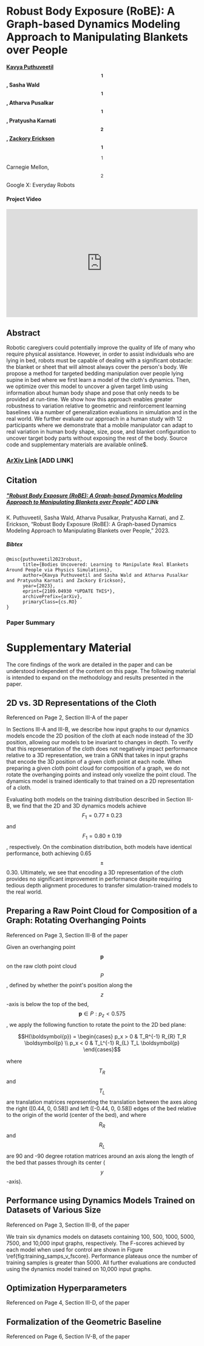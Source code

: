# Robust Body Exposure (RoBE): A Graph-based Dynamics Modeling Approach to Manipulating Blankets over People

**[Kavya Puthuveetil](https://kpputhuveetil.github.io/)$$^1$$, Sasha Wald$$^1$$, Atharva Pusalkar$$^1$$, Pratyusha Karnati$$^2$$, [Zackory Erickson](https://zackory.com/)$$^1$$**

$$^1$$ Carnegie Mellon, $$^2$$ Google X: Everyday Robots

#### Project Video
<div>
  <div style="position:relative;padding-top:56.25%;">
    <iframe src="https://www.youtube.com/embed/Sv9BRw6fsR0" frameborder="0" title="YouTube video player" allow="accelerometer; autoplay; clipboard-write; encrypted-media; gyroscope; picture-in-picture" allowfullscreen
      style="position:absolute;top:0;left:0;width:100%;height:100%;"></iframe>
  </div>
</div>

## Abstract
Robotic caregivers could potentially improve the quality of life of many who require physical assistance. However, in order to assist individuals who are lying in bed, robots must be capable of dealing with a significant obstacle: the blanket or sheet that will almost always cover the person's body. We propose a method for targeted bedding manipulation over people lying supine in bed where we first learn a model of the cloth's dynamics. Then, we optimize over this model to uncover a given target limb using information about human body shape and pose that only needs to be provided at run-time. We show how this approach enables greater robustness to variation relative to geometric and reinforcement learning baselines via a number of generalization evaluations in simulation and in the real world. We further evaluate our approach in a human study with 12 participants where we demonstrate that a mobile manipulator can adapt to real variation in human body shape, size, pose, and blanket configuration to uncover target body parts without exposing the rest of the body. Source code and supplementary materials are available online$.


### [ArXiv Link]() [ADD LINK]


## Citation

##### ["Robust Body Exposure (RoBE): A Graph-based Dynamics Modeling Approach to Manipulating Blankets over People"]() **ADD LINk**

K. Puthuveetil, Sasha Wald, Atharva Pusalkar, Pratyusha Karnati, and Z. Erickson, “Robust Body Exposure (RoBE): A Graph-based Dynamics Modeling Approach to Manipulating Blankets over People,” 2023.

##### Bibtex
```
@misc{puthuveetil2023robust,
      title={Bodies Uncovered: Learning to Manipulate Real Blankets Around People via Physics Simulations}, 
      author={Kavya Puthuveetil and Sasha Wald and Atharva Pusalkar and Pratyusha Karnati and Zackory Erickson},
      year={2023},
      eprint={2109.04930 *UPDATE THIS*}, 
      archivePrefix={arXiv},
      primaryClass={cs.RO}
}
```


### Paper Summary
<!-- **You can find additional content the accompanies the paper here: [Supplementary Material](./supplementary-material.html)** -->

# Supplementary Material

The core findings of the work are detailed in the paper and can be understood independent of the content on this page. The following material is intended to expand on the methodology and results presented in the paper. 


## 2D vs. 3D Representations of the Cloth
Referenced on Page 2, Section III-A of the paper

In Sections III-A and III-B, we describe how input graphs to our dynamics models encode the 2D position of the cloth at each node instead of the 3D position, allowing our models to be invariant to changes in depth. To verify that this representation of the cloth does not negatively impact performance relative to a 3D representation, we train a GNN that takes in input graphs that encode the 3D position of a given cloth point at each node. When preparing a given cloth point cloud for composition of a graph, we do not rotate the overhanging points and instead only voxelize the point cloud. The dynamics model is trained identically to that trained on a 2D representation of a cloth. 

Evaluating both models on the training distribution described in Section III-B, we find that the 2D and 3D dynamics models achieve $$F_1 = 0.77\pm0.23$$ and $$F_1 = 0.80\pm0.19$$, respectively. On the combination distribution, both models have identical performance, both achieving 0.65$$\pm$$0.30. Ultimately, we see that encoding a 3D representation of the cloth provides no significant improvement in performance despite requiring tedious depth alignment procedures to transfer simulation-trained models to the real world.


## Preparing a Raw Point Cloud for Composition of a Graph: Rotating Overhanging Points
Referenced on Page 3, Section III-B of the paper

Given an overhanging point $$\boldsymbol{p}$$ on the raw cloth point cloud $$P$$, defined by whether the point's position along the $$z$$-axis is below the top of the bed, $$\boldsymbol{p} \in P: p_z < 0.575$$, we apply the following function to rotate the point to the 2D bed plane:

$$H(\boldsymbol{p}) = \begin{cases} p_x > 0 & T_R^{-1} R_{R} T_R \boldsymbol{p} \\ p_x < 0 & T_L^{-1} R_{L} T_L \boldsymbol{p} \end{cases}$$

where $$T_R$$ and $$T_L$$ are translation matrices representing the translation between the axes along the right ([0.44, 0, 0.58]) and left ([-0.44, 0, 0.58]) edges of the bed relative to the origin of the world (center of the bed), and where $$R_R$$ and $$R_L$$ are 90 and -90 degree rotation matrices around an axis along the length of the bed that passes through its center ($$y$$-axis).


## Performance using Dynamics Models Trained on Datasets of Various Size
Referenced on Page 3, Section III-B, of the paper

We train six dynamics models on datasets containing 100, 500, 1000, 5000, 7500, and 10,000 input graphs, respectively. The F-scores achieved by each model when used for control are shown in Figure \ref{fig:training_samps_v_fscore}. Performance plateaus once the number of training samples is greater than 5000. All further evaluations are conducted using the dynamics model trained on 10,000 input graphs.

## Optimization Hyperparameters
Referenced on Page 4, Section III-D, of the paper


## Formalization of the Geometric Baseline
Referenced on Page 6, Section IV-B, of the paper


